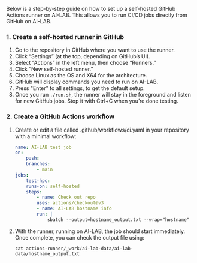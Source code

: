 Below is a step-by-step guide on how to set up a self-hosted GitHub Actions runner on AI-LAB. This allows you to run CI/CD jobs directly from GitHub on AI-LAB.

### 1. Create a self-hosted runner in GitHub

1. Go to the repository in GitHub where you want to use the runner.
2. Click “Settings” (at the top, depending on GitHub’s UI).
3. Select “Actions” in the left menu, then choose “Runners.”
4. Click “New self-hosted runner.”
5. Choose Linux as the OS and X64 for the architecture.
6. GitHub will display commands you need to run on AI-LAB. 
7. Press "Enter" to all settings, to get the default setup.
8. Once you run `./run.sh`, the runner will stay in the foreground and listen for new GitHub jobs. Stop it with Ctrl+C when you’re done testing.

### 2. Create a GitHub Actions workflow
1.  Create or edit a file called .github/workflows/ci.yaml in your repository with a minimal workflow:

    ```yaml
    name: AI-LAB test job
    on:
        push:
        branches:
            - main
    jobs:
        test-hpc:
        runs-on: self-hosted
        steps:
            - name: Check out repo
            uses: actions/checkout@v3
            - name: AI-LAB hostname info
            run: |
                sbatch --output=hostname_output.txt --wrap="hostname"
    ```

2. With the runner, running on AI-LAB, the job should start immediately. Once complete, you can check the output file using: 

    ```
    cat actions-runner/_work/ai-lab-data/ai-lab-data/hostname_output.txt
    ```
